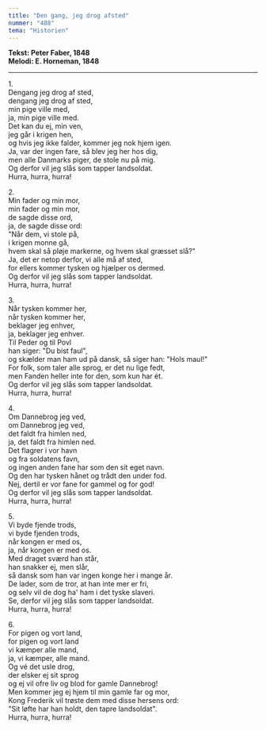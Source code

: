 ```yaml
---
title: "Den gang, jeg drog afsted"
nummer: "488"
tema: "Historien"
---
```

**Tekst: Peter Faber, 1848** <br>
**Melodi: E. Horneman, 1848** <br>

***

1.<br>
Dengang jeg drog af sted,<br>
dengang jeg drog af sted,<br>
min pige ville med,<br>
ja, min pige ville med.<br>
Det kan du ej, min ven,<br>
jeg går i krigen hen,<br>
og hvis jeg ikke falder, kommer jeg nok hjem igen.<br>
Ja, var der ingen fare, så blev jeg her hos dig,<br>
men alle Danmarks piger, de stole nu på mig.<br>
Og derfor vil jeg slås som tapper landsoldat.<br>
Hurra, hurra, hurra!<br>

2.<br>
Min fader og min mor,<br>
min fader og min mor,<br>
de sagde disse ord,<br>
ja, de sagde disse ord:<br>
"Når dem, vi stole på,<br>
i krigen monne gå,<br>
hvem skal så pløje markerne, og hvem skal græsset slå?"<br>
Ja, det er netop derfor, vi alle må af sted,<br>
for ellers kommer tysken og hjælper os dermed.<br>
Og derfor vil jeg slås som tapper landsoldat.<br>
Hurra, hurra, hurra!<br>

3.<br>
Når tysken kommer her,<br>
når tysken kommer her,<br>
beklager jeg enhver,<br>
ja, beklager jeg enhver.<br>
Til Peder og til Povl<br>
han siger: "Du bist faul",<br>
og skælder man ham ud på dansk, så siger han: "Hols maul!"<br>
For folk, som taler alle sprog, er det nu lige fedt,<br>
men Fanden heller inte for den, som kun har ét.<br>
Og derfor vil jeg slås som tapper landsoldat.<br>
Hurra, hurra, hurra!<br>

4.<br>
Om Dannebrog jeg ved,<br>
om Dannebrog jeg ved,<br>
det faldt fra himlen ned,<br>
ja, det faldt fra himlen ned.<br>
Det flagrer i vor havn<br>
og fra soldatens favn,<br>
og ingen anden fane har som den sit eget navn.<br>
Og den har tysken hånet og trådt den under fod.<br>
Nej, dertil er vor fane for gammel og for god!<br>
Og derfor vil jeg slås som tapper landsoldat.<br>
Hurra, hurra, hurra!<br>

5.<br>
Vi byde fjende trods,<br>
vi byde fjenden trods,<br>
når kongen er med os,<br>
ja, når kongen er med os.<br>
Med draget sværd han står,<br>
han snakker ej, men slår,<br>
så dansk som han var ingen konge her i mange år.<br>
De lader, som de tror, at han inte mer er fri,<br>
og selv vil de dog ha' ham i det tyske slaveri.<br>
Se, derfor vil jeg slås som tapper landsoldat.<br>
Hurra, hurra, hurra!<br>

6.<br>
For pigen og vort land,<br>
for pigen og vort land<br>
vi kæmper alle mand,<br>
ja, vi kæmper, alle mand.<br>
Og vé det usle drog,<br>
der elsker ej sit sprog<br>
og ej vil ofre liv og blod for gamle Dannebrog!<br>
Men kommer jeg ej hjem til min gamle far og mor,<br>
Kong Frederik vil trøste dem med disse hersens ord:<br>
"Sit løfte har han holdt, den tapre landsoldat".<br>
Hurra, hurra, hurra!<br>
